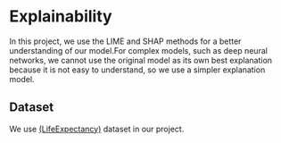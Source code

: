 # Explainability 

In this project, we use the LIME and SHAP methods for a better understanding of our model.For complex models, such as deep neural networks,
we cannot use the original model as its own best explanation because it is not easy to understand, so we use a simpler explanation model.

## Dataset
We use [(LifeExpectancy)](https://www.kaggle.com/datasets/kumarajarshi/life-expectancy-who) dataset in our project.
